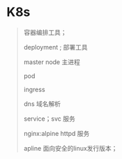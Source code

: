 # K8s

>容器编排工具；
>
>deployment ; 部署工具
>
>master  node  主进程  
>
>pod
>
>ingress  
>
>dns  域名解析
>
>service；svc   服务 
>
>nginx:alpine  httpd  服务  
>
>apline 面向安全的linux发行版本；

